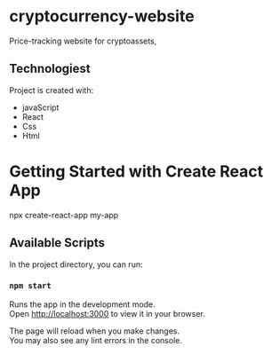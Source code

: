 # cryptocurrency-website
Price-tracking website for cryptoassets, 

## Technologiest

Project is created with:
* javaScript
* React
* Css
* Html


# Getting Started with Create React App

npx create-react-app my-app

## Available Scripts

In the project directory, you can run:

### `npm start`

Runs the app in the development mode.\
Open [http://localhost:3000](http://localhost:3000) to view it in your browser.

The page will reload when you make changes.\
You may also see any lint errors in the console.




